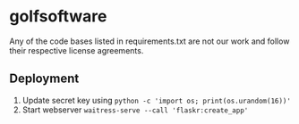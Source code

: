 # golfsoftware

Any of the code bases listed in requirements.txt are not our work and follow their respective license agreements.

## Deployment
1. Update secret key using `python -c 'import os; print(os.urandom(16))'`
2. Start webserver `waitress-serve --call 'flaskr:create_app'`
